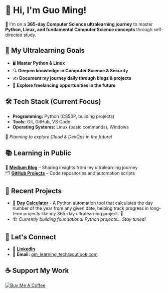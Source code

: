 # 👋 Hi, I'm Guo Ming! 

🚀 I'm on a **365-day Computer Science ultralearning journey** to master **Python, Linux, and fundamental Computer Science concepts** through self-directed study.

## 🎯 My Ultralearning Goals
- 🖥️ **Master Python & Linux**
- 🔍 **Deepen knowledge in Computer Science & Security**
- ✍️ **Document my journey daily through blogs & projects**
- 🌱 **Explore freelancing opportunities in the future**

## 🛠️ Tech Stack (Current Focus)
- **Programming:** Python (CS50P, building projects)
- **Tools:** Git, GitHub, VS Code
- **Operating Systems:** Linux (basic commands), Windows

📌 *Planning to explore Cloud & DevOps in the future!*

## 📚 Learning in Public
🔗 **[Medium Blog](https://medium.com/@gmlearnstech)** – Sharing insights from my ultralearning journey  
🗂️ **[GitHub Projects](https://github.com/guoming-dev?tab=repositories)** – Code repositories and automation scripts  

## 🌱 Recent Projects
- 📆 **[Day Calculator](https://github.com/guoming-dev/day-calculator)** - A Python automation tool that calculates the day number of the year from any given date, helping track progress in long-term projects like my 365-day ultralearning project. 🚀
- 🏗️ *Currently building foundational Python projects... Stay tuned!*

## 💬 Let's Connect
- 🔗 **[LinkedIn](https://www.linkedin.com/in/guo-ming-loh/)**
- 📧 **Email:** [gm_learning_tech@outlook.com](mailto:gm_learning_tech@outlook.com)

## ☕ Support My Work

[![Buy Me A Coffee](https://cdn.buymeacoffee.com/buttons/v2/default-yellow.png)](https://buymeacoffee.com/gmlearnstech)
